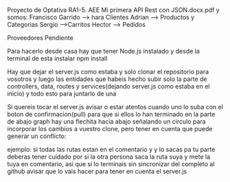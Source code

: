 Proyecto de Optativa RA1-5. AEE  Mi primera API Rest con JSON.docx.pdf y somos:
Francisco Garrido  --> hara Clientes
Adrian --> Productos y Categorias
Sergio -->Carritos
Hector --> Pedidos

Proveedores Pendiente

Para hacerlo desde casa hay que tener Node.js instalado y desde la terminal de esta instalar npm install

Hay que dejar el server.js como estaba y solo clonar el repositorio para vosotros y luego las entidades que habeis hecho subir solo la parte de controllers, data, routes y services(dejando server.js como estaba en el inicio) y todo esto para juntarlo de una

Si quereis tocar el server.js avisar o estar atentos cuando uno lo suba con el boton de confirmacion(pull) para que si ellos lo han terminado en la parte de abajo graph hay una flechita hacia abajo señalando un circulo para incorporar los cambios a vuestro clone, pero tener en cuenta que puede generar un conflicto:

ejemplo:
si todas las rutas estan en el comentario y y lo sacas pa tu parte deberas tener cuidado por si la otra persona saca la ruta suya y mete la tuya en comentario, asi que si lo terminais sin sincronizar del completo al github avisar que lo vais hacer para tener en cuenta el server.js